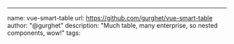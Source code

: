 ---
name: vue-smart-table
url: https://github.com/gurghet/vue-smart-table
author: "@gurghet"
description: "Much table, many enterprise, so nested components, wow!"
tags: